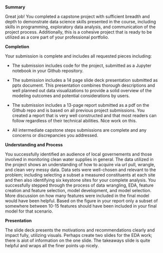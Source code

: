 
**Summary**

Great job! You completed a capstone project with sufficient breadth and depth to demonstrate data science skills presented in the course, including skills in programming, exploratory data analysis, and communication of the project process. Additionally, this is a cohesive project that is ready to be utilized as a core part of your professional portfolio.
  

**Completion**

Your submission is complete and includes all requested pieces including:

- The submission includes code for the project, submitted as a Jupyter notebook in your Github repository.

- The submission includes a 14 page slide deck presentation submitted as pptx document. This presentation combines thorough descriptions and well planned out data visualizations to provide a solid overview of the modeling outcomes and potential considerations by users.

- The submission includes a 13-page report submitted as a pdf on the Github repo and is based on all previous project submissions. You created a report that is very well constructed and that most readers can follow regardless of their technical abilities. Nice work on this.

- All intermediate capstone steps submissions are complete and any concerns or discrepancies you addressed.

  

**Understanding and Process**

You successfully identified an audience of local governements and those involved in monitoring clean water supplies in general. The data utilized in the project shows an understanding of how to acquire via url pull, wrangle, and clean very messy data. Data sets were well-chosen and relevant to the problem; including selecting a subset a measured constituents at each site and then also identifying six keystone sites for your complete analysis. You successfully stepped through the process of data wrangling, EDA, feature creation and feature selection, model development, and model selection. More discussion on how many features were included in the final model would have been helpful. Based on the figure in your report only a subset of somewhere between 10-15 features should have been included in your final model for that scenario.

  

**Presentation**

The slide deck presents the motivations and recommendations clearly and impact fully, utilizing visuals. Perhaps create two slides for the EDA work; there is alot of information on the one slide. The takeaways slide is quite helpful and wraps all the finer points up nicely.
<!--stackedit_data:
eyJoaXN0b3J5IjpbMTYyNDA5OTQwMSwtMjgwNjMzMTg5XX0=
-->